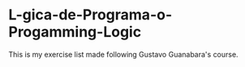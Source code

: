 # L-gica-de-Programa-o-Progamming-Logic
This is my exercise list made following Gustavo Guanabara's course.
